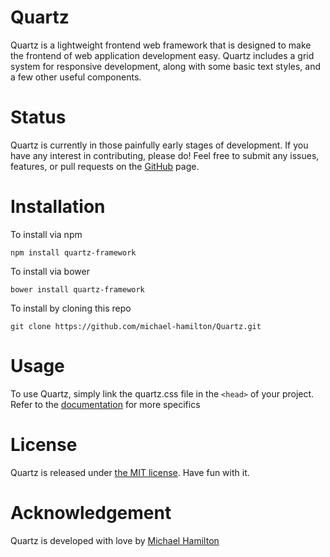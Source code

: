 # Quartz
Quartz is a lightweight frontend web framework that is designed to make the frontend of web application development easy.  Quartz includes a grid system for responsive development, along with some basic text styles, and a few other useful components.

# Status
Quartz is currently in those painfully early stages of development.  If you have any interest in contributing, please do!  Feel free to submit any issues, features, or pull requests on the [GitHub](https://github.com/michael-hamilton/Quartz) page.

# Installation
To install via npm
```
npm install quartz-framework
```
To install via bower
```
bower install quartz-framework
```
To install by cloning this repo
```
git clone https://github.com/michael-hamilton/Quartz.git
```

# Usage
To use Quartz, simply link the quartz.css file in the `<head>` of your project.  Refer to the [documentation](https://github.com/michael-hamilton/Quartz/blob/master/docs/documentation.md) for more specifics

# License
Quartz is released under [the MIT license](https://github.com/michael-hamilton/Quartz/blob/master/LICENSE).  Have fun with it.

# Acknowledgement
Quartz is developed with love by [Michael Hamilton](https://github.com/michael-hamilton)
